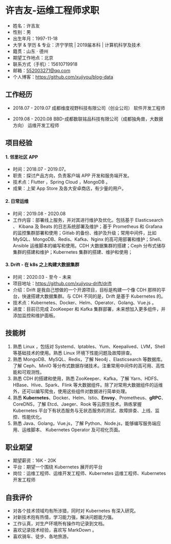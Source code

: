 # 许吉友-运维工程师求职

- 姓名：许吉友
- 性别：男
- 出生年月：1997-11-18
- 大学 & 学历 & 专业：济宁学院 | 2019届本科 | 计算机科学及技术
- 籍贯：山东 · 德州
- 期望工作地点：北京
- 联系方式（手机）：15610719918
- 邮箱：552003271@qq.com
- 个人博客：https://github.com/xujiyou/blog-data

## 工作经历

- 2018.07 - 2019.07  成都维度视野科技有限公司（创业公司）  软件开发工程师

- 2019.08 - 2020.08  BBD-成都数联铭品科技有限公司（成都独角兽，大数据方向） 运维开发工程师

## 项目经验

#### 1. 邻里社区 APP

- 时间：2018.07 - 2019.07。
- 职责：探讨产品方向，负责客户端 APP 开发和服务端开发。
- 技术点：Flutter ，Spring Cloud ，MongoDB 。
- 成果：上架 App Store 及各大安卓商店，有少量的用户。

#### 2. 日常运维

- 时间：2019.08 - 2020.08
- 工作内容：部署线上服务，并对其进行维护及优化。包括基于 Elasticsearch 、 Kibana 及 Beats 的日志系统部署及维护；基于 Prometheus 和 Grafana 的监控集群部署和使用；Gitlab 的备份、维护及升级；常用中间件，比如 MySQL、MongoDB、Redis、Kafka、Nginx 的高可用部署和维护；Shell、Ansible 运维脚本的编写和使用。CDH 大数据集群的搭建；Ceph 分布式储存集群的搭建和维护；Kubernetes 集群的搭建、维护和使用；

#### 3. Drift - 在 k8s 之上构建大数据集群

- 时间：2020.03 - 至今 - 未来
- 项目地址：https://github.com/xujiyou-drift/drift
- 介绍：Drift 是我自己想做的一个开源项目，目标是构建一个像 CDH 那样的平台，快速搭建大数据集群。与 CDH 不同的是，Drift 是基于 Kubernetes 的。
- 技术点：Kubernetes、Docker、Helm、Operator、Golang、Vue.js 。
- 进度：目前已完成 ZooKeeper 和 Kafka 集群部署，未来想加入更多组件，并添加监控和维护面板。

## 技能树

1. 熟悉 Linux ，包括对 Systemd、Iptables、Yum、Keepalived、LVM，Shell 等基础技术的使用。熟悉 Linux 环境下性能问题及故障排查。
2. 熟悉 MongoDB、MySQL、Redis，了解 Neo4j 、Elasticsearch 等数据库。了解 Ceph、MinIO 等分布式数据存储技术。注重常用中间件的高可用、高性能和可观测性。
3. 熟悉 CDH 的搭建和使用，熟悉 ZooKeeper、Kafka，了解 Yarn、HDFS、HBase、Hive、Spark、Flink 等大数据组件。除了对常用大数据组件的运维外，还可以编写爬虫，使用这些组件对数据进行简单处理。
4. 熟悉 **Kubernetes**、Docker、Helm、Istio、**Envoy**、Prometheus、**gRPC**、CoreDNS，了解 Etcd、Jaeger、Rook 等云原生技术。熟练掌握 Kubernetes 平台下有状态服务与无状态服务的测试、故障排查、上线、监控、性能优化。
5. 熟悉 Java、Golang，Vue.js，了解 Python、Node.js，能够编写服务端应用、运维脚本、 Kubernetes Operator 及可视化页面。

## 职业期望

- 期望薪资：16K - 20K
- 平台：期望一个围绕 Kubernetes 展开的平台
- 岗位：运维工程师、运维开发工程师、Kubernetes 运维工程师、Kubernetes 开发工程师

## 自我评价

- 对各个技术领域均有所涉猎，同时对 Kubernetes 有深入研究。
- 对新技术抱有热情，学习能力强，解决问题能力强。
- 工作认真，对生产环境所有操作均记录到文档。
- 喜欢记录技术经验，喜欢写 MarkDown 。
- 喜欢骑车、徒步、各地旅游。



